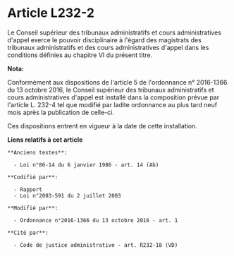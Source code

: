 # Article L232-2

Le  Conseil supérieur des tribunaux administratifs et cours administratives  d'appel exerce le pouvoir disciplinaire à
l'égard des magistrats des  tribunaux administratifs et des cours administratives d'appel dans les  conditions définies au
chapitre VI du présent titre.

**Nota:**

Conformément aux dispositions de l'article 5 de l'ordonnance n° 2016-1366 du 13 octobre 2016, le Conseil supérieur des
tribunaux administratifs et cours administratives d'appel est installé dans la composition prévue par l'article L. 232-4 tel
que modifié par ladite ordonnance au plus tard neuf mois après la publication de celle-ci. 

Ces dispositions entrent en vigueur à la date de cette installation.

**Liens relatifs à cet article**

	**Anciens textes**:

	  - Loi n°86-14 du 6 janvier 1986 - art. 14 (Ab)

	**Codifié par**:

	  - Rapport
	  - Loi n°2003-591 du 2 juillet 2003

	**Modifié par**:

	  - Ordonnance n°2016-1366 du 13 octobre 2016 - art. 1

	**Cité par**:

	  - Code de justice administrative - art. R232-18 (VD)
